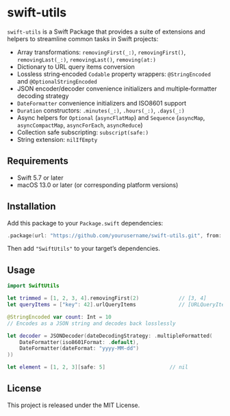 # swift-utils

`swift-utils` is a Swift Package that provides a suite of extensions and helpers to streamline common tasks in Swift projects:

- Array transformations: `removingFirst(_:)`, `removingFirst()`, `removingLast(_:)`, `removingLast()`, `removing(at:)`  
- Dictionary to URL query items conversion  
- Lossless string‐encoded `Codable` property wrappers: `@StringEncoded` and `@OptionalStringEncoded`  
- JSON encoder/decoder convenience initializers and multiple‐formatter decoding strategy  
- `DateFormatter` convenience initializers and ISO8601 support  
- `Duration` constructors: `.minutes(_:)`, `.hours(_:)`, `.days(_:)`
- Async helpers for `Optional` (`asyncFlatMap`) and `Sequence` (`asyncMap`, `asyncCompactMap`, `asyncForEach`, `asyncReduce`)
- Collection safe subscripting: `subscript(safe:)`
- String extension: `nilIfEmpty`

## Requirements

- Swift 5.7 or later  
- macOS 13.0 or later (or corresponding platform versions)

## Installation

Add this package to your `Package.swift` dependencies:

```swift
.package(url: "https://github.com/yourusername/swift-utils.git", from: "1.0.0")
```

Then add `"SwiftUtils"` to your target’s dependencies.

## Usage

```swift
import SwiftUtils

let trimmed = [1, 2, 3, 4].removingFirst(2)             // [3, 4]
let queryItems = ["key": 42].urlQueryItems              // [URLQueryItem(name: "key", value: "42")]

@StringEncoded var count: Int = 10
// Encodes as a JSON string and decodes back losslessly

let decoder = JSONDecoder(dateDecodingStrategy: .multipleFormatted(
    DateFormatter(iso8601Format: .default),
    DateFormatter(dateFormat: "yyyy-MM-dd")
))

let element = [1, 2, 3][safe: 5]                     // nil
```

## License

This project is released under the MIT License.  
